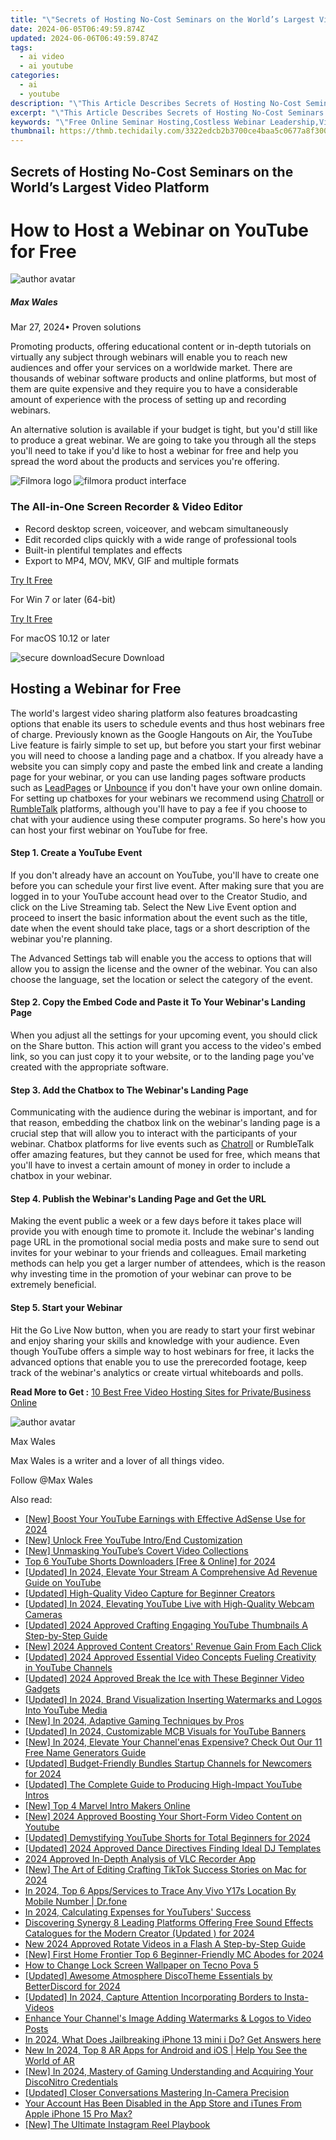 ```yaml
---
title: "\"Secrets of Hosting No-Cost Seminars on the World’s Largest Video Platform for 2024\""
date: 2024-06-05T06:49:59.874Z
updated: 2024-06-06T06:49:59.874Z
tags:
  - ai video
  - ai youtube
categories:
  - ai
  - youtube
description: "\"This Article Describes Secrets of Hosting No-Cost Seminars on the World’s Largest Video Platform for 2024\""
excerpt: "\"This Article Describes Secrets of Hosting No-Cost Seminars on the World’s Largest Video Platform for 2024\""
keywords: "\"Free Online Seminar Hosting,Costless Webinar Leadership,Virtual Conference Low Price,Affordable Vimeo Workshops,No-Fee Video Summit Tips,Budgeted Stream Meetups,Free Platform Presentations\""
thumbnail: https://thmb.techidaily.com/3322edcb2b3700ce4baa5c0677a8f300e23dbf74c5228f8bd6ca0d33294791ed.png
---
```


## Secrets of Hosting No-Cost Seminars on the World’s Largest Video Platform

# How to Host a Webinar on YouTube for Free

![author avatar](https://images.wondershare.com/filmora/article-images/max-wales-author.jpg)

##### Max Wales

 Mar 27, 2024• Proven solutions

Promoting products, offering educational content or in-depth tutorials on virtually any subject through webinars will enable you to reach new audiences and offer your services on a worldwide market. There are thousands of webinar software products and online platforms, but most of them are quite expensive and they require you to have a considerable amount of experience with the process of setting up and recording webinars.

An alternative solution is available if your budget is tight, but you'd still like to produce a great webinar. We are going to take you through all the steps you'll need to take if you'd like to host a webinar for free and help you spread the word about the products and services you're offering.

![Filmora logo](https://images.wondershare.com/filmora/logo_icon/wondershare-filmora-logo-horizontal.png) ![filmora product interface](https://images.wondershare.com/filmora/images/common/filmora-product-banner.png)

### The All-in-One Screen Recorder & Video Editor

* Record desktop screen, voiceover, and webcam simultaneously
* Edit recorded clips quickly with a wide range of professional tools
* Built-in plentiful templates and effects
* Export to MP4, MOV, MKV, GIF and multiple formats

[Try It Free](https://tools.techidaily.com/wondershare/filmora/download/)

For Win 7 or later (64-bit)

[Try It Free](https://tools.techidaily.com/wondershare/filmora/download/)

For macOS 10.12 or later

![secure download](https://static.wondershare.com/images-filmora/images/common/securety.svg)Secure Download

## Hosting a Webinar for Free

The world's largest video sharing platform also features broadcasting options that enable its users to schedule events and thus host webinars free of charge. Previously known as the Google Hangouts on Air, the YouTube Live feature is fairly simple to set up, but before you start your first webinar you will need to choose a landing page and a chatbox. If you already have a website you can simply copy and paste the embed link and create a landing page for your webinar, or you can use landing pages software products such as [LeadPages](https://www.leadpages.net/) or [Unbounce](https://unbounce.com/) if you don't have your own online domain. For setting up chatboxes for your webinars we recommend using [Chatroll](https://chatroll.com/) or [RumbleTalk](https://www.rumbletalk.com/) platforms, although you'll have to pay a fee if you choose to chat with your audience using these computer programs. So here's how you can host your first webinar on YouTube for free.

#### Step 1. Create a YouTube Event

If you don't already have an account on YouTube, you'll have to create one before you can schedule your first live event. After making sure that you are logged in to your YouTube account head over to the Creator Studio, and click on the Live Streaming tab. Select the New Live Event option and proceed to insert the basic information about the event such as the title, date when the event should take place, tags or a short description of the webinar you're planning.

The Advanced Settings tab will enable you the access to options that will allow you to assign the license and the owner of the webinar. You can also choose the language, set the location or select the category of the event.

#### Step 2. Copy the Embed Code and Paste it To Your Webinar's Landing Page

When you adjust all the settings for your upcoming event, you should click on the Share button. This action will grant you access to the video's embed link, so you can just copy it to your website, or to the landing page you've created with the appropriate software.

#### Step 3. Add the Chatbox to The Webinar's Landing Page

Communicating with the audience during the webinar is important, and for that reason, embedding the chatbox link on the webinar's landing page is a crucial step that will allow you to interact with the participants of your webinar. Chatbox platforms for live events such as [Chatroll](https://chatroll.com/) or RumbleTalk offer amazing features, but they cannot be used for free, which means that you'll have to invest a certain amount of money in order to include a chatbox in your webinar.

#### Step 4. Publish the Webinar's Landing Page and Get the URL

Making the event public a week or a few days before it takes place will provide you with enough time to promote it. Include the webinar's landing page URL in the promotional social media posts and make sure to send out invites for your webinar to your friends and colleagues. Email marketing methods can help you get a larger number of attendees, which is the reason why investing time in the promotion of your webinar can prove to be extremely beneficial.

#### Step 5. Start your Webinar

Hit the Go Live Now button, when you are ready to start your first webinar and enjoy sharing your skills and knowledge with your audience. Even though YouTube offers a simple way to host webinars for free, it lacks the advanced options that enable you to use the prerecorded footage, keep track of the webinar's analytics or create virtual whiteboards and polls.

 **Read More to Get :** [10 Best Free Video Hosting Sites for Private/Business Online](https://tools.techidaily.com/wondershare/filmora/download/)

![author avatar](https://images.wondershare.com/filmora/article-images/max-wales-author.jpg)

Max Wales

Max Wales is a writer and a lover of all things video.

Follow @Max Wales

<span class="atpl-alsoreadstyle">Also read:</span>
<div><ul>
<li><a href="https://facebook-record-videos.techidaily.com/new-boost-your-youtube-earnings-with-effective-adsense-use-for-2024/"><u>[New] Boost Your YouTube Earnings with Effective AdSense Use for 2024</u></a></li>
<li><a href="https://facebook-record-videos.techidaily.com/new-unlock-free-youtube-introend-customization/"><u>[New] Unlock Free YouTube Intro/End Customization</u></a></li>
<li><a href="https://facebook-record-videos.techidaily.com/new-unmasking-youtubes-covert-video-collections/"><u>[New] Unmasking YouTube’s Covert Video Collections</u></a></li>
<li><a href="https://facebook-record-videos.techidaily.com/top-6-youtube-shorts-downloaders-free-and-online-for-2024/"><u>Top 6 YouTube Shorts Downloaders [Free & Online] for 2024</u></a></li>
<li><a href="https://facebook-record-videos.techidaily.com/updated-in-2024-elevate-your-stream-a-comprehensive-ad-revenue-guide-on-youtube/"><u>[Updated] In 2024, Elevate Your Stream  A Comprehensive Ad Revenue Guide on YouTube</u></a></li>
<li><a href="https://facebook-record-videos.techidaily.com/updated-high-quality-video-capture-for-beginner-creators/"><u>[Updated] High-Quality Video Capture for Beginner Creators</u></a></li>
<li><a href="https://facebook-record-videos.techidaily.com/updated-in-2024-elevating-youtube-live-with-high-quality-webcam-cameras/"><u>[Updated] In 2024, Elevating YouTube Live with High-Quality Webcam Cameras</u></a></li>
<li><a href="https://facebook-record-videos.techidaily.com/updated-2024-approved-crafting-engaging-youtube-thumbnails-a-step-by-step-guide/"><u>[Updated] 2024 Approved  Crafting Engaging YouTube Thumbnails  A Step-by-Step Guide</u></a></li>
<li><a href="https://facebook-record-videos.techidaily.com/new-2024-approved-content-creators-revenue-gain-from-each-click/"><u>[New] 2024 Approved  Content Creators' Revenue  Gain From Each Click</u></a></li>
<li><a href="https://facebook-record-videos.techidaily.com/updated-2024-approved-essential-video-concepts-fueling-creativity-in-youtube-channels/"><u>[Updated] 2024 Approved  Essential Video Concepts  Fueling Creativity in YouTube Channels</u></a></li>
<li><a href="https://facebook-record-videos.techidaily.com/updated-2024-approved-break-the-ice-with-these-beginner-video-gadgets/"><u>[Updated] 2024 Approved  Break the Ice with These Beginner Video Gadgets</u></a></li>
<li><a href="https://facebook-record-videos.techidaily.com/updated-in-2024-brand-visualization-inserting-watermarks-and-logos-into-youtube-media/"><u>[Updated] In 2024, Brand Visualization  Inserting Watermarks and Logos Into YouTube Media</u></a></li>
<li><a href="https://facebook-record-videos.techidaily.com/new-in-2024-adaptive-gaming-techniques-by-pros/"><u>[New] In 2024, Adaptive Gaming Techniques by Pros</u></a></li>
<li><a href="https://facebook-record-videos.techidaily.com/updated-in-2024-customizable-mcb-visuals-for-youtube-banners/"><u>[Updated] In 2024, Customizable MCB Visuals for YouTube Banners</u></a></li>
<li><a href="https://facebook-record-videos.techidaily.com/new-in-2024-elevate-your-channelenas-expensive-check-out-our-11-free-name-generators-guide/"><u>[New] In 2024, Elevate Your Channel'enas Expensive? Check Out Our 11 Free Name Generators Guide</u></a></li>
<li><a href="https://facebook-record-videos.techidaily.com/updated-budget-friendly-bundles-startup-channels-for-newcomers-for-2024/"><u>[Updated] Budget-Friendly Bundles  Startup Channels for Newcomers for 2024</u></a></li>
<li><a href="https://facebook-record-videos.techidaily.com/updated-the-complete-guide-to-producing-high-impact-youtube-intros/"><u>[Updated] The Complete Guide to Producing High-Impact YouTube Intros</u></a></li>
<li><a href="https://facebook-record-videos.techidaily.com/new-top-4-marvel-intro-makers-online/"><u>[New] Top 4 Marvel Intro Makers Online</u></a></li>
<li><a href="https://facebook-record-videos.techidaily.com/new-2024-approved-boosting-your-short-form-video-content-on-youtube/"><u>[New] 2024 Approved  Boosting Your Short-Form Video Content on Youtube</u></a></li>
<li><a href="https://facebook-record-videos.techidaily.com/updated-demystifying-youtube-shorts-for-total-beginners-for-2024/"><u>[Updated] Demystifying YouTube Shorts for Total Beginners for 2024</u></a></li>
<li><a href="https://facebook-record-videos.techidaily.com/updated-2024-approved-dance-directives-finding-ideal-dj-templates/"><u>[Updated] 2024 Approved  Dance Directives  Finding Ideal DJ Templates</u></a></li>
<li><a href="https://screen-recording.techidaily.com/2024-approved-in-depth-analysis-of-vlc-recorder-app/"><u>2024 Approved  In-Depth Analysis of VLC Recorder App</u></a></li>
<li><a href="https://tiktok-videos.techidaily.com/new-the-art-of-editing-crafting-tiktok-success-stories-on-mac-for-2024/"><u>[New] The Art of Editing  Crafting TikTok Success Stories on Mac for 2024</u></a></li>
<li><a href="https://android-location-track.techidaily.com/in-2024-top-6-appsservices-to-trace-any-vivo-y17s-location-by-mobile-number-drfone-by-drfone-virtual-android/"><u>In 2024, Top 6 Apps/Services to Trace Any Vivo Y17s Location By Mobile Number | Dr.fone</u></a></li>
<li><a href="https://extra-information.techidaily.com/in-2024-calculating-expenses-for-youtubers-success/"><u>In 2024, Calculating Expenses for YouTubers' Success</u></a></li>
<li><a href="https://sound-tweaking.techidaily.com/discovering-synergy-8-leading-platforms-offering-free-sound-effects-catalogues-for-the-modern-creator-updated-for-2024/"><u>Discovering Synergy 8 Leading Platforms Offering Free Sound Effects Catalogues for the Modern Creator (Updated ) for 2024</u></a></li>
<li><a href="https://ai-video-tools.techidaily.com/new-2024-approved-rotate-videos-in-a-flash-a-step-by-step-guide/"><u>New 2024 Approved Rotate Videos in a Flash A Step-by-Step Guide</u></a></li>
<li><a href="https://on-screen-recording.techidaily.com/new-first-home-frontier-top-6-beginner-friendly-mc-abodes-for-2024/"><u>[New] First Home Frontier  Top 6 Beginner-Friendly MC Abodes for 2024</u></a></li>
<li><a href="https://unlock-android.techidaily.com/how-to-change-lock-screen-wallpaper-on-tecno-pova-5-by-drfone-android/"><u>How to Change Lock Screen Wallpaper on Tecno Pova 5</u></a></li>
<li><a href="https://discord-videos.techidaily.com/updated-awesome-atmosphere-discotheme-essentials-by-betterdiscord-for-2024/"><u>[Updated] Awesome Atmosphere  DiscoTheme Essentials by BetterDiscord for 2024</u></a></li>
<li><a href="https://instagram-video-recordings.techidaily.com/updated-in-2024-capture-attention-incorporating-borders-to-insta-videos/"><u>[Updated] In 2024, Capture Attention  Incorporating Borders to Insta-Videos</u></a></li>
<li><a href="https://youtube-video-recordings.techidaily.com/enhance-your-channels-image-adding-watermarks-and-logos-to-video-posts/"><u>Enhance Your Channel's Image  Adding Watermarks & Logos to Video Posts</u></a></li>
<li><a href="https://ios-unlock.techidaily.com/in-2024-what-does-jailbreaking-iphone-13-mini-i-do-get-answers-here-by-drfone-ios/"><u>In 2024, What Does Jailbreaking iPhone 13 mini i Do? Get Answers here</u></a></li>
<li><a href="https://ai-video-editing.techidaily.com/new-in-2024-top-8-ar-apps-for-android-and-ios-help-you-see-the-world-of-ar/"><u>New In 2024, Top 8 AR Apps for Android and iOS | Help You See the World of AR</u></a></li>
<li><a href="https://discord-videos.techidaily.com/new-in-2024-mastery-of-gaming-understanding-and-acquiring-your-disconitro-credentials/"><u>[New] In 2024, Mastery of Gaming  Understanding and Acquiring Your DiscoNitro Credentials</u></a></li>
<li><a href="https://extra-tips.techidaily.com/updated-closer-conversations-mastering-in-camera-precision/"><u>[Updated] Closer Conversations  Mastering In-Camera Precision</u></a></li>
<li><a href="https://apple-account.techidaily.com/your-account-has-been-disabled-in-the-app-store-and-itunes-from-apple-iphone-15-pro-max-by-drfone-ios/"><u>Your Account Has Been Disabled in the App Store and iTunes From Apple iPhone 15 Pro Max?</u></a></li>
<li><a href="https://instagram-video-recordings.techidaily.com/new-the-ultimate-instagram-reel-playbook/"><u>[New] The Ultimate Instagram Reel Playbook</u></a></li>
</ul></div>

<ins class="adsbygoogle"
      style="display:block"
      data-ad-client="ca-pub-7571918770474297"
      data-ad-slot="8358498916"
      data-ad-format="auto"
      data-full-width-responsive="true"></ins>
